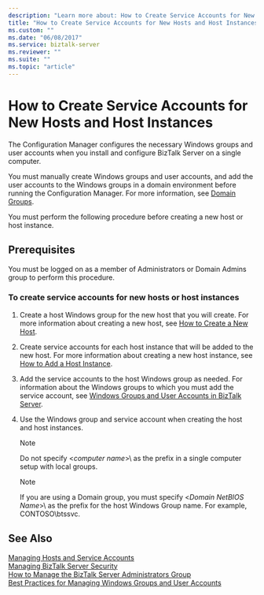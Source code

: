 ```yaml
---
description: "Learn more about: How to Create Service Accounts for New Hosts and Host Instances"
title: "How to Create Service Accounts for New Hosts and Host Instances"
ms.custom: ""
ms.date: "06/08/2017"
ms.service: biztalk-server
ms.reviewer: ""
ms.suite: ""
ms.topic: "article"
---
```

# How to Create Service Accounts for New Hosts and Host Instances
The Configuration Manager configures the necessary Windows groups and user accounts when you install and configure BizTalk Server on a single computer.  
  
 You must manually create Windows groups and user accounts, and add the user accounts to the Windows groups in a domain environment before running the Configuration Manager. For more information, see [Domain Groups](../core/domain-groups.md).  
  
 You must perform the following procedure before creating a new host or host instance.  
  
## Prerequisites  
 You must be logged on as a member of Administrators or Domain Admins group to perform this procedure.  
  
### To create service accounts for new hosts or host instances  
  
1.  Create a host Windows group for the new host that you will create. For more information about creating a new host, see [How to Create a New Host](../core/how-to-create-a-new-host.md).  
  
2.  Create service accounts for each host instance that will be added to the new host. For more information about creating a new host instance, see [How to Add a Host Instance](../core/how-to-add-a-host-instance.md).  
  
3.  Add the service accounts to the host Windows group as needed. For information about the Windows groups to which you must add the service account, see [Windows Groups and User Accounts in BizTalk Server](../core/windows-groups-and-user-accounts-in-biztalk-server.md).  
  
4.  Use the Windows group and service account when creating the host and host instances.  
  
    > [!NOTE]
    >  Do not specify \<*computer name*\>\ as the prefix in a single computer setup with local groups.  
  
    > [!NOTE]
    >  If you are using a Domain group, you must specify \<*Domain NetBIOS Name*\>\ as the prefix for the host Windows Group name. For example, CONTOSO\btssvc.  
  
## See Also  
 [Managing Hosts and Service Accounts](../core/managing-hosts-and-service-accounts.md)   
 [Managing BizTalk Server Security](../core/managing-biztalk-server-security.md)   
 [How to Manage the BizTalk Server Administrators Group](../core/how-to-manage-the-biztalk-server-administrators-group.md)   
 [Best Practices for Managing Windows Groups and User Accounts](../core/best-practices-for-managing-windows-groups-and-user-accounts.md)
